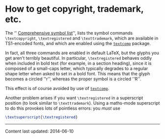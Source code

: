 # How to get copyright, trademark, etc.

The ''
[Comprehensive symbol list](./FAQ-symbols.html)'', lists
the symbol commands `\textcopyright`,
`\textregistered` and `\texttrademark`, which are available in
TS1-encoded fonts, and which are enabled using the
[`textcomp`](http://ctan.org/pkg/textcomp) package.

In fact, all three commands are enabled in default LaTeX, but the
glyphs you get aren't terribly beautiful.  In particular,
`\textregistered` behaves oddly when included in bold text (for
example, in a section heading), since it is composed of a small-caps
letter, which typically degrades to a regular shape letter when asked
to set in a bold font.  This means that the glyph becomes a circled
''r'', whereas the proper symbol is a circled ''R''.

This effect is of course avoided by use of [`textcomp`](http://ctan.org/pkg/textcomp).

Another problem arises if you want `\textregistered` in a
superscript position (to look similar to `\texttrademark`).
Using a maths-mode superscript to do this provokes lots of pointless
errors: you _must_ use
```latex
\textsuperscript{\textregistered}
```


----

Content last updated: 2014-06-10
